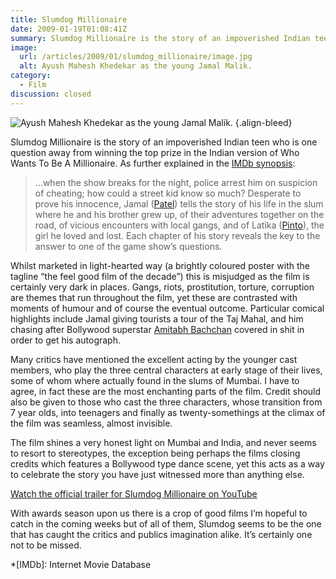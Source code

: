 ```yaml
---
title: Slumdog Millionaire
date: 2009-01-19T01:08:41Z
summary: Slumdog Millionaire is the story of an impoverished Indian teen who is one question away from winning the top prize in the Indian version of Who Wants To Be A Millionaire.
image:
  url: /articles/2009/01/slumdog_millionaire/image.jpg
  alt: Ayush Mahesh Khedekar as the young Jamal Malik.
category:
  - Film
discussion: closed
---
```

![](image.jpg 'Ayush Mahesh Khedekar as the young Jamal Malik.')
{.align-bleed}

Slumdog Millionaire is the story of an impoverished Indian teen who is one question away from winning the top prize in the Indian version of Who Wants To Be A Millionaire. As further explained in the [IMDb synopsis][1]:

>…when the show breaks for the night, police arrest him on suspicion of cheating; how could a street kid know so much? Desperate to prove his innocence, Jamal ([Patel][2]) tells the story of his life in the slum where he and his brother grew up, of their adventures together on the road, of vicious encounters with local gangs, and of Latika ([Pinto][3]), the girl he loved and lost. Each chapter of his story reveals the key to the answer to one of the game show’s questions.

Whilst marketed in light-hearted way (a brightly coloured poster with the tagline “the feel good film of the decade”) this is misjudged as the film is certainly very dark in places. Gangs, riots, prostitution, torture, corruption are themes that run throughout the film, yet these are contrasted with moments of humour and of course the eventual outcome. Particular comical highlights include Jamal giving tourists a tour of the Taj Mahal, and him chasing after Bollywood superstar [Amitabh Bachchan][4] covered in shit in order to get his autograph.

Many critics have mentioned the excellent acting by the younger cast members, who play the three central characters at early stage of their lives, some of whom where actually found in the slums of Mumbai. I have to agree, in fact these are the most enchanting parts of the film. Credit should also be given to those who cast the three  characters, whose transition from 7 year olds, into teenagers and finally as twenty-somethings at the climax of the film was seamless, almost invisible.

The film shines a very honest light on Mumbai and India, and never seems to resort to stereotypes, the exception being perhaps the films closing credits which features a Bollywood type dance scene, yet this acts as a way to celebrate the story you have just witnessed more than anything else.

[Watch the official trailer for Slumdog Millionaire on YouTube](https://www.youtube.com/watch?v=AIzbwV7on6Q)

With awards season upon us there is a crop of good films I’m hopeful to catch in the coming weeks but of all of them, Slumdog seems to be the one that has caught the critics and publics imagination alike. It’s certainly one not to be missed.

[1]: https://www.imdb.com/title/tt1010048/synopsis/
[2]: https://www.imdb.com/name/nm2353862/
[3]: https://www.imdb.com/name/nm2951768/
[4]: https://en.wikipedia.org/wiki/Amitabh_Bachchan

*[IMDb]: Internet Movie Database
